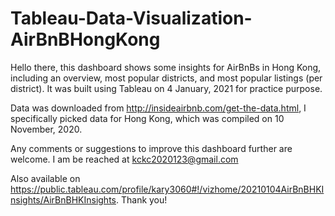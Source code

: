 # Tableau-Data-Visualization-AirBnBHongKong

Hello there, this dashboard shows some insights for AirBnBs in Hong Kong, including an overview, most popular districts, and most popular listings (per district). It was built using Tableau on 4 January, 2021 for practice purpose.

Data was downloaded from http://insideairbnb.com/get-the-data.html, I specifically picked  data for Hong Kong, which was compiled on 10 November, 2020. 

Any comments or suggestions to improve this dashboard further are welcome. I am be reached at kckc2020123@gmail.com

Also available on https://public.tableau.com/profile/kary3060#!/vizhome/20210104AirBnBHKInsights/AirBnBHKInsights.
Thank you!

